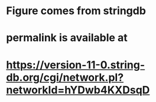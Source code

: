 # Figure comes from stringdb
# permalink is available at 
# https://version-11-0.string-db.org/cgi/network.pl?networkId=hYDwb4KXDsqD
